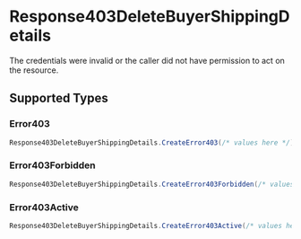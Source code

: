 # Response403DeleteBuyerShippingDetails

The credentials were invalid or the caller did not have permission to act on the resource.


## Supported Types

### Error403

```csharp
Response403DeleteBuyerShippingDetails.CreateError403(/* values here */);
```

### Error403Forbidden

```csharp
Response403DeleteBuyerShippingDetails.CreateError403Forbidden(/* values here */);
```

### Error403Active

```csharp
Response403DeleteBuyerShippingDetails.CreateError403Active(/* values here */);
```
